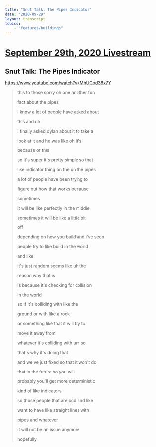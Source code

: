 ```yaml
---
title: "Snut Talk: The Pipes Indicator"
date: "2020-09-29"
layout: transcript
topics:
    - "features/buildings"
---
```

# [September 29th, 2020 Livestream](../2020-09-29.md)
## Snut Talk: The Pipes Indicator
https://www.youtube.com/watch?v=MhUCod36x7Y
> this to those sorry oh one another fun
> 
> fact about the pipes
> 
> i know a lot of people have asked about
> 
> this and uh
> 
> i finally asked dylan about it to take a
> 
> look at it and he was like oh it's
> 
> because of this
> 
> so it's super it's pretty simple so that
> 
> like indicator thing on the on the pipes
> 
> a lot of people have been trying to
> 
> figure out how that works because
> 
> sometimes
> 
> it will be like perfectly in the middle
> 
> sometimes it will be like a little bit
> 
> off
> 
> depending on how you build and i've seen
> 
> people try to like build in the world
> 
> and like
> 
> it's just random seems like uh the
> 
> reason why that is
> 
> is because it's checking for collision
> 
> in the world
> 
> so if it's colliding with like the
> 
> ground or with like a rock
> 
> or something like that it will try to
> 
> move it away from
> 
> whatever it's colliding with um so
> 
> that's why it's doing that
> 
> and we've just fixed so that it won't do
> 
> that in the future so you will
> 
> probably you'll get more deterministic
> 
> kind of like indicators
> 
> so those people that are ocd and like
> 
> want to have like straight lines with
> 
> pipes and whatever
> 
> it will not be an issue anymore
> 
> hopefully
> 
